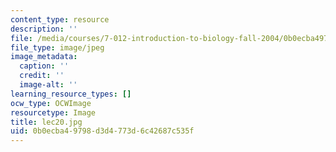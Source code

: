 ```yaml
---
content_type: resource
description: ''
file: /media/courses/7-012-introduction-to-biology-fall-2004/0b0ecba49798d3d4773d6c42687c535f_lec20.jpg
file_type: image/jpeg
image_metadata:
  caption: ''
  credit: ''
  image-alt: ''
learning_resource_types: []
ocw_type: OCWImage
resourcetype: Image
title: lec20.jpg
uid: 0b0ecba4-9798-d3d4-773d-6c42687c535f
---
```

